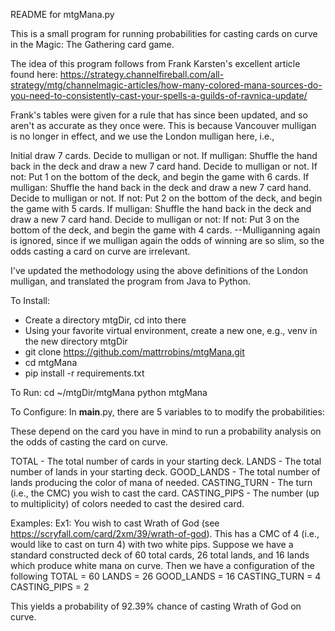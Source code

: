 README for mtgMana.py

This is a small program for running probabilities for casting cards on curve
in the Magic: The Gathering card game.  

The idea of this program follows from Frank Karsten's excellent article found
here: https://strategy.channelfireball.com/all-strategy/mtg/channelmagic-articles/how-many-colored-mana-sources-do-you-need-to-consistently-cast-your-spells-a-guilds-of-ravnica-update/

Frank's tables were given for a rule that has since been updated, and so aren't as
accurate as they once were.  This is because Vancouver mulligan is no longer in effect, and we use the London mulligan here, i.e.,

<London Mulligan Rules>
Initial draw 7 cards.
Decide to mulligan or not.
If mulligan:
Shuffle the hand back in the deck and draw a new 7 card hand.
Decide to mulligan or not.
If not:
Put 1 on the bottom of the deck, and begin the game with 6 cards.
If mulligan:
Shuffle the hand back in the deck and draw a new 7 card hand.
Decide to mulligan or not.
If not:
Put 2 on the bottom of the deck, and begin the game with 5 cards.
If mulligan:
Shuffle the hand back in the deck and draw a new 7 card hand.
Decide to mulligan or not:
If not:
Put 3 on the bottom of the deck, and begin the game with 4 cards.
--Mulliganning again is ignored, since if we mulligan again the odds of winning are so slim, so the odds casting a card on curve are irrelevant.

I've updated the methodology using the above definitions of the London mulligan, and translated the program from Java to Python.



To Install:
- Create a directory mtgDir, cd into there
- Using your favorite virtual environment, create a new one, e.g., venv
  in the new directory mtgDir
- git clone https://github.com/mattrrobins/mtgMana.git
- cd mtgMana
- pip install -r requirements.txt

To Run:
cd ~/mtgDir/mtgMana
python mtgMana

To Configure:
In __main__.py, there are 5 variables to to modify the probabilities:

These depend on the card you have in mind to run a probability analysis on
the odds of casting the card on curve.

TOTAL - The total number of cards in your starting deck.
LANDS - The total number of lands in your starting deck.
GOOD_LANDS - The total number of lands producing the color of mana of needed.
CASTING_TURN - The turn (i.e., the CMC) you wish to cast the card.
CASTING_PIPS - The number (up to multiplicity) of colors needed to cast the desired card.

Examples:
Ex1:
You wish to cast Wrath of God (see https://scryfall.com/card/2xm/39/wrath-of-god).
This has a CMC of 4 (i.e., would like to cast on turn 4) with two white pips.
Suppose we have a standard constructed deck of 60 total cards, 26 total lands, and 16 lands which produce white mana on curve.
Then we have a configuration of the following
TOTAL = 60
LANDS = 26
GOOD_LANDS = 16
CASTING_TURN = 4
CASTING_PIPS = 2

This yields a probability of 92.39% chance of casting Wrath of God on curve.
